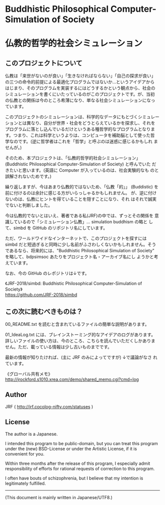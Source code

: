 # Buddhistic Philosophical Computer-Simulation of Society
# 仏教的哲学的社会シミュレーション

<!-- Time-stamp: "2021-03-08T08:27:46Z" -->

## このプロジェクトについて

仏教は「来世がないのが良い」「生きなければならない」「自己の探求が良い」
の三つの命令的前提による最適化プログラムではないか…というアイデアから
はじまり、そのプログラムを実装するにはどうするかという観点から、社会の
シミュレーションを書くにいたっているのがこのプロジェクトです。が、当初
の仏教との関係は今のところ希薄になり、単なる社会シミュレーションになっ
ています。

このプロジェクトのシミュレーションは、科学的なデータにもとづくシミュレー
ションとは異なり、自分が世界・社会をどうとらえているかを探求し、それを
プログラムに落とし込んでいるだけというある種哲学的なプログラムとなりま
す。つまり、これは科学というよりは、コンピュータを補助脳として使った哲
学なのです。(逆に哲学者はこれを「哲学」と呼ぶのは迷惑に感じるかもしれ
ませんが。)

そのため、本プロジェクトは、「仏教的哲学的社会シミュレーション」
(Buddhistic Philosophical Computer-Simulation of Society) と呼んでいた
だきたいと思います。(英語に Computer が入っているのは、社会実験的なも
のと誤解されないためです。)

繰り返しますが、今はあまり仏教的ではないため、「仏教「的」」
(Buddistic) を前に付けるのは余計に感じる方がいらっしゃるかもしれません。
が、逆に付けないのは、仏教にヒントを得ていることを隠すことになり、それ
はそれで誠実でないと判断しました。

今は仏教的でないとはいえ、著者である私(JRF)の中では、ずっとその関係を
意識しているので「シミュレーション仏教」…  simulation buddhism の略と
して、simbd を GitHub のリポジトリ名にしています。

ただ、ワールドワイドなインターネットで、このプロジェクトを探すには
simbd だと短過ぎると同時に少し名前がふさわしくないかもしれません。そう
であるなら、将来的には、"Buddhistic Philosophical Simulation of
Society" を略して、bdpsimsoc あたりをプロジェクト名・アーカイブ名にし
ようかと考えています。

なお、今の GitHub のレポジトリは↓です。

《JRF-2018/simbd: Buddhistic Philosophical Computer-Simulation of Society》  
https://github.com/JRF-2018/simbd


## この次に読むべきものは？

00_README.txt を読むと含まれているファイルの簡単な説明があります。

01_IdeaLog.txt には、ブレインストーミング的なアイデアのログがあります。
詳しいファイルの使い方は、今のところ、こちらを読んでいただくしかありま
せん。ただ、載っている情報は少し古いものまでです。

最新の情報が知りたければ、(主に JRF のみによってですが) ↓で議論がなさ
れています。

《グローバル共有メモ》  
http://jrockford.s1010.xrea.com/demo/shared_memo.cgi?cmd=log


## Author

JRF ( http://jrf.cocolog-nifty.com/statuses )


## License

The author is a Japanese.

I intended this program to be public-domain, but you can treat this
program under the (new) BSD-License or under the Artistic License, if
it is convenient for you.

Within three months after the release of this program, I especially
admit responsibility of efforts for rational requests of correction to
this program.

I often have bouts of schizophrenia, but I believe that my intention
is legitimately fulfilled.

----
(This document is mainly written in Japanese/UTF8.)
